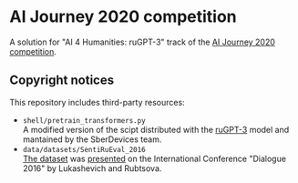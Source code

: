 #  AI Journey 2020 competition

A solution for "AI 4 Humanities: ruGPT-3" track of the [AI Journey 2020 competition](https://ai-journey.ru/en/contest).


## Copyright notices

This repository includes third-party resources:
- `shell/pretrain_transformers.py`  
    A modified version of the scipt distributed with the [ruGPT-3](https://github.com/sberbank-ai/ru-gpts) model and mantained by the SberDevices team.
- `data/datasets/SentiRuEval_2016`  
    [The dataset](https://drive.google.com/drive/u/0/folders/0BxlA8wH3PTUfV1F1UTBwVTJPd3c) was [presented](http://www.dialog-21.ru/media/3410/loukachevitchnvrubtsovayv.pdf) on the International Conference "Dialogue 2016" by Lukashevich and Rubtsova.
